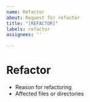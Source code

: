 ```yaml
---
name: Refactor
about: Request for refactor
title: "[REFACTOR]"
labels: refactor
assignees: ''

---
```


# Refactor

- Reason for refactoring
- Affected files or directories
